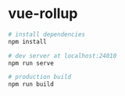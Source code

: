 # vue-rollup
``` bash
# install dependencies
npm install

# dev server at localhost:24010
npm run serve

# production build
npm run build
```
